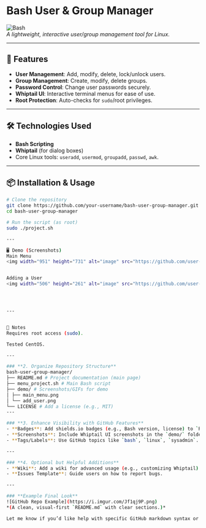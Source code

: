 # Bash User & Group Manager  

![Bash](https://img.shields.io/badge/Bash-4EAA25?style=for-the-badge&logo=gnu-bash&logoColor=white)  
*A lightweight, interactive user/group management tool for Linux.*  

---

## 🚀 Features  
- **User Management**: Add, modify, delete, lock/unlock users.  
- **Group Management**: Create, modify, delete groups.  
- **Password Control**: Change user passwords securely.  
- **Whiptail UI**: Interactive terminal menus for ease of use.  
- **Root Protection**: Auto-checks for `sudo`/root privileges.  

---

## 🛠️ Technologies Used  
- **Bash Scripting**  
- **Whiptail** (for dialog boxes)  
- Core Linux tools: `useradd`, `usermod`, `groupadd`, `passwd`, `awk`.  

---

## 📦 Installation & Usage  
```bash
# Clone the repository  
git clone https://github.com/your-username/bash-user-group-manager.git  
cd bash-user-group-manager  

# Run the script (as root)  
sudo ./project.sh

---

🖥️ Demo (Screenshots)
Main Menu
<img width="951" height="731" alt="image" src="https://github.com/user-attachments/assets/c6e5c621-0e8b-4003-afd0-ce9ff99a9ae5" />


Adding a User
<img width="506" height="261" alt="image" src="https://github.com/user-attachments/assets/a3908111-8350-4710-a36a-1be8341398a3" />




---


📝 Notes
Requires root access (sudo).

Tested CentOS.

---

### **2. Organize Repository Structure**
bash-user-group-manager/
├── README.md # Project documentation (main page)
├── menu_project.sh # Main Bash script
├── demo/ # Screenshots/GIFs for demo
│ ├── main_menu.png
│ └── add_user.png
└── LICENSE # Add a license (e.g., MIT)
---

### **3. Enhance Visibility with GitHub Features**
- **Badges**: Add shields.io badges (e.g., Bash version, license) to `README.md`.  
- **Screenshots**: Include Whiptail UI screenshots in the `demo/` folder.  
- **Tags/Labels**: Use GitHub topics like `bash`, `linux`, `sysadmin`.  

---

### **4. Optional but Helpful Additions**
- **Wiki**: Add a wiki for advanced usage (e.g., customizing Whiptail).  
- **Issues Template**: Guide users on how to report bugs.  

---

### **Example Final Look**  
![GitHub Repo Example](https://i.imgur.com/Jf1qj9P.png)  
*(A clean, visual-first `README.md` with clear sections.)*  

Let me know if you’d like help with specific GitHub markdown syntax or automation! 🚀
